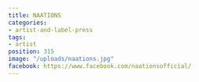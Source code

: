 ```yaml
---
title: NAATIONS
categories:
- artist-and-label-press
tags:
- artist
position: 315
image: "/uploads/naations.jpg"
facebook: https://www.facebook.com/naationsofficial/
---
```


